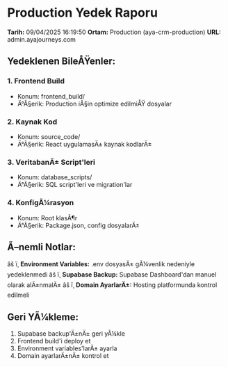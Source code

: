 ﻿# Production Yedek Raporu

**Tarih:** 09/04/2025 16:19:50
**Ortam:** Production (aya-crm-production)
**URL:** admin.ayajourneys.com

## Yedeklenen BileÅŸenler:

### 1. Frontend Build
- Konum: frontend_build/
- Ä°Ã§erik: Production iÃ§in optimize edilmiÅŸ dosyalar

### 2. Kaynak Kod
- Konum: source_code/
- Ä°Ã§erik: React uygulamasÄ± kaynak kodlarÄ±

### 3. VeritabanÄ± Script'leri
- Konum: database_scripts/
- Ä°Ã§erik: SQL script'leri ve migration'lar

### 4. KonfigÃ¼rasyon
- Konum: Root klasÃ¶r
- Ä°Ã§erik: Package.json, config dosyalarÄ±

## Ã–nemli Notlar:

âš ï¸ **Environment Variables:** .env dosyasÄ± gÃ¼venlik nedeniyle yedeklenmedi
âš ï¸ **Supabase Backup:** Supabase Dashboard'dan manuel olarak alÄ±nmalÄ±
âš ï¸ **Domain AyarlarÄ±:** Hosting platformunda kontrol edilmeli

## Geri YÃ¼kleme:

1. Supabase backup'Ä±nÄ± geri yÃ¼kle
2. Frontend build'i deploy et
3. Environment variables'larÄ± ayarla
4. Domain ayarlarÄ±nÄ± kontrol et

